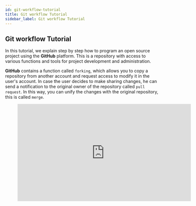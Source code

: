 ```yaml
---
id: git-workflow-tutorial 
title: Git workflow Tutorial
sidebar_label: Git workflow Tutorial
---
```


## Git workflow Tutorial


In this tutorial, we explain step by step how to program an open source project using the **GitHub** platform. This is a repository with access to various functions and tools for project development and administration.

**GitHub** contains a function called `forking`, which allows you to copy a repository from another account and request access to modify it in the user's account. In case the user decides to make sharing changes, he can send a notification to the original owner of the repository called `pull request`. In this way, you can unify the changes with the original repository, this is called `merge`.

<figure class="video_container">
  <iframe width="560" height="315" src="https://www.youtube.com/watch?v=K33cFzHWBt0" frameborder="0" allowfullscreen="true">
  </iframe>
</figure>
